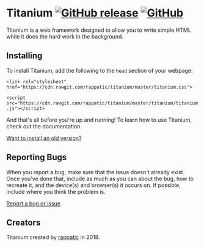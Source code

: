 # Titanium [![GitHub release](https://img.shields.io/github/release/rappatic/titanium.svg?style=popout-square)](https://github.com/rappatic/titanium)  [![GitHub](https://img.shields.io/github/license/rappatic/titanium.svg?style=popout-square)](https://github.com/rappatic/titanium) 

Titanium is a web framework designed to allow you to write simple HTML while it does the hard work in the background.


## Installing

To install Titanium, add the following to the `head` section of your webpage:

`<link rel="stylesheet" href="https://cdn.rawgit.com/rappatic/titanium/master/titanium.css">`

`<script src="https://cdn.rawgit.com/rappatic/titanium/master/titanium/titanium.js"></script>`

And that's all before you're up and running! To learn how to use Titanium, check out the documentation.

<a href="https://rappatic.github.io/titanium/documentation.html#/?id=get-an-older-version-of-titanium">Want to install an old version?</a>

## Reporting Bugs

When you report a bug, make sure that the issue doesn't already exist. Once you've done that, include as much as you can about the bug, how to recreate it, and the device(s) and browser(s) it occurs on. If possible, include where you think the problem is.

[Report a bug or issue](https://github.com/rappatic/titaniumcss/issues)

## Creators

Titanium created by <a href="https://rappatic.com" target="_blank">rappatic</a> in 2018.

